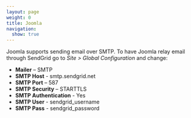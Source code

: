```yaml
---
layout: page
weight: 0
title: Joomla
navigation:
  show: true
---
```


Joomla supports sending email over SMTP. To have Joomla relay email through SendGrid go to *Site \> Global Configuration* and change:

-   **Mailer** – SMTP
-   **SMTP Host** - smtp.sendgrid.net
-   **SMTP Port** – 587
-   **SMTP Security** – STARTTLS
-   **SMTP Authentication** - Yes
-   **SMTP User** - sendgrid_username
-   **SMTP Pass** - sendgrid_password
